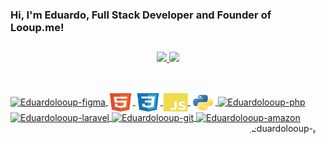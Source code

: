 ### Hi, I'm Eduardo, Full Stack Developer and Founder of Looup.me!

##

<div align="center">
  <a href="https://github.com/eduardolooup">
  <img height="180em" src="https://github-readme-stats.vercel.app/api?username=eduardolooup&show_icons=true&theme=graywhite&include_all_commits=true&count_private=true"/>
  <img height="180em" src="https://github-readme-stats.vercel.app/api/top-langs/?username=eduardolooup&layout=compact&langs_count=7&theme=graywhite"/>
</div>
  
##
  
<div style="display: inline_block"><br>
  
  <img align="center" title="Figma" alt="Eduardolooup-figma" height="30" width="40" src="https://cdn.jsdelivr.net/gh/devicons/devicon/icons/figma/figma-original.svg">
  <img align="center" title="HTML" alt="Eduardolooup-HTML" height="30" width="40" src="https://raw.githubusercontent.com/devicons/devicon/master/icons/html5/html5-original.svg">
  <img align="center" title="CSS" alt="Eduardolooup-CSS" height="30" width="40" src="https://raw.githubusercontent.com/devicons/devicon/master/icons/css3/css3-original.svg">
  <img align="center" title="JavaScript" alt="Eduardolooup-Js" height="30" width="40" src="https://raw.githubusercontent.com/devicons/devicon/master/icons/javascript/javascript-plain.svg">
  <img align="center" title="Python" alt="Eduardolooup-Python" height="30" width="40" src="https://raw.githubusercontent.com/devicons/devicon/master/icons/python/python-original.svg">
  <img align="center" title="PHP" alt="Eduardolooup-php" height="30" width="40" src="https://cdn.jsdelivr.net/gh/devicons/devicon/icons/php/php-plain.svg">
  <img align="center" title="Laravel" alt="Eduardolooup-laravel" height="30" width="40" src="https://cdn.jsdelivr.net/gh/devicons/devicon/icons/laravel/laravel-plain.svg">
  <img align="center" title="Git" alt="Eduardolooup-git" height="30" width="40" src="https://cdn.jsdelivr.net/gh/devicons/devicon/icons/git/git-original.svg">
  <img align="center" title="AWS" alt="Eduardolooup-amazon" height="30" width="40" src="https://cdn.jsdelivr.net/gh/devicons/devicon/icons/amazonwebservices/amazonwebservices-original.svg">
  
  <img align="right" alt="Eduardolooup-pic" height="150" style="border-radius:50px;" src="https://cdn.discordapp.com/attachments/847119430054838332/1012371332710793256/profile-pic_2.png?width=676&height=676">
</div>

##
